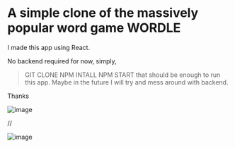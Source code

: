 # A simple clone of the massively popular word game WORDLE

I made this app using React.

No backend required for now, 
simply,
> GIT CLONE
> NPM INTALL
> NPM START
that should be enough to run this app.
Maybe in the future I will try and mess around with backend.

Thanks

![image](https://user-images.githubusercontent.com/38938944/152998415-e3bbc9af-9068-42bc-a642-07fa11400a23.png)


//


![image](https://user-images.githubusercontent.com/38938944/152998657-9a0c7a8a-11f2-4f2a-9053-62f1ed8630aa.png)
